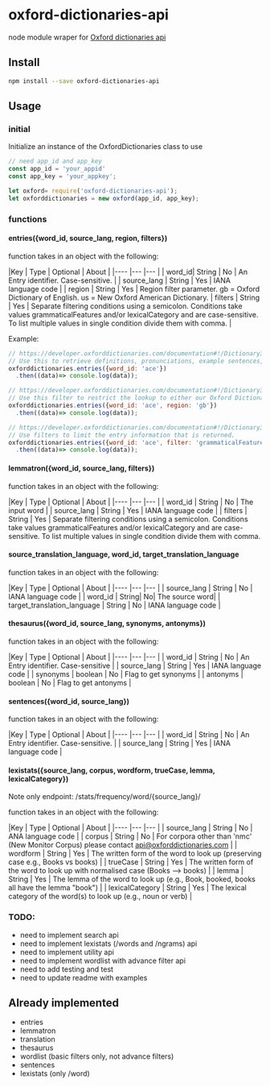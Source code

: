 # oxford-dictionaries-api
node module wraper for [Oxford dictionaries api](https://developer.oxforddictionaries.com)

## Install
```bash
npm install --save oxford-dictionaries-api
```

## Usage
### initial
Initialize an instance of the OxfordDictionaries class to use
```javascript
// need app_id and app_key
const app_id = 'your_appid'
const app_key = 'your_appkey';

let oxford= require('oxford-dictionaries-api');
let oxforddictionaries = new oxford(app_id, app_key);
```

### functions

#### entries({word_id, source_lang, region, filters})
function takes in an object with the following:

|Key | Type | Optional | About |
|---- |--- |--- |
| word_id| String | No | An Entry identifier. Case-sensitive. |
| source_lang | String | Yes | IANA language code |
| region | String | Yes | Region filter parameter. gb = Oxford Dictionary of English. us = New Oxford American Dictionary.
| filters | String | Yes | Separate filtering conditions using a semicolon. Conditions take values grammaticalFeatures and/or lexicalCategory and are case-sensitive. To list multiple values in single condition divide them with comma. |

Example:
```javascript
// https://developer.oxforddictionaries.com/documentation#!/Dictionary32entries/get_entries_source_lang_word_id
// Use this to retrieve definitions, pronunciations, example sentences, grammatical information and word origins
oxforddictionaries.entries({word_id: 'ace'})
  .then((data)=> console.log(data));

// https://developer.oxforddictionaries.com/documentation#!/Dictionary32entries/get_entries_source_lang_word_id_regions_region
// Use this filter to restrict the lookup to either our Oxford Dictionary of English (GB) or New Oxford American Dictionary (US).
oxforddictionaries.entries({word_id: 'ace', region: 'gb'})
  .then((data)=> console.log(data));

// https://developer.oxforddictionaries.com/documentation#!/Dictionary32entries/get_entries_source_lang_word_id_filters
// Use filters to limit the entry information that is returned.
oxforddictionaries.entries({word_id: 'ace', filter: 'grammaticalFeatures=singular,past;lexicalCategory=noun'})
  .then((data)=> console.log(data));

```

#### lemmatron({word_id, source_lang, filters})
function takes in an object with the following:

|Key | Type | Optional | About |
|---- |--- |--- |
| word_id | String | No | The input word |
| source_lang | String | Yes | IANA language code |
| filters | String | Yes | Separate filtering conditions using a semicolon. Conditions take values grammaticalFeatures and/or lexicalCategory and are case-sensitive. To list multiple values in single condition divide them with comma.


#### source_translation_language, word_id, target_translation_language
function takes in an object with the following:

|Key | Type | Optional | About |
|---- |--- |--- |
| source_lang | String | No | IANA language code |
| word_id | String| No| The source word|
| target_translation_language | String | No | IANA language code |

#### thesaurus({word_id, source_lang, synonyms, antonyms})
function takes in an object with the following:

|Key | Type | Optional | About |
|---- |--- |--- |
| word_id | String | No | An Entry identifier. Case-sensitive |
| source_lang | String | Yes | IANA language code |
| synonyms | boolean | No | Flag to get synonyms |
| antonyms | boolean | No | Flag to get antonyms |

#### sentences({word_id, source_lang})
function takes in an object with the following:

|Key | Type | Optional | About |
|---- |--- |--- |
| word_id | String | No | An Entry identifier. Case-sensitive. |
| source_lang | String | Yes | IANA language code |

#### lexistats({source_lang, corpus, wordform, trueCase, lemma, lexicalCategory})
Note only endpoint: /stats/frequency/word/{source_lang}/

function takes in an object with the following:

|Key | Type | Optional | About |
|---- |--- |--- |
| source_lang | String | No | ANA language code |
| corpus | String | No | For corpora other than 'nmc' (New Monitor Corpus) please contact api@oxforddictionaries.com |
| wordform | String | Yes | The written form of the word to look up (preserving case e.g., Books vs books) |
| trueCase | String | Yes | The written form of the word to look up with normalised case (Books --> books) |
| lemma | String | Yes | The lemma of the word to look up (e.g., Book, booked, books all have the lemma "book") |
| lexicalCategory | String | Yes | The lexical category of the word(s) to look up (e.g., noun or verb) |


### TODO:
- need to implement search api
- need to implement lexistats (/words and /ngrams) api
- need to implement utility api
- need to implement wordlist with advance filter api
- need to add testing and test
- need to update readme with examples

## Already implemented
- entries
- lemmatron
- translation
- thesaurus
- wordlist (basic filters only, not advance filters)
- sentences
- lexistats (only /word)
